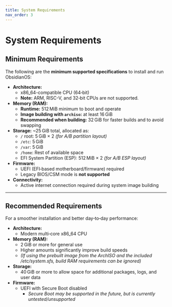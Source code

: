 ```yaml
---
title: System Requirements
nav_order: 3
---
```


# System Requirements

## Minimum Requirements

The following are the **minimum supported specifications** to install and run ObsidianOS:

- **Architecture:**  
  - x86_64-compatible CPU (64‑bit)  
  - **Note:** ARM, RISC-V, and 32‑bit CPUs are not supported.
- **Memory (RAM):**  
  - **Runtime:** 512 MiB minimum to boot and operate  
  - **Image building with `archiso`:** at least 16 GiB  
  - **Recommended when building:** 32 GiB for faster builds and to avoid swapping
- **Storage:** ~25 GiB total, allocated as:  
  - `/` root: 5 GiB × 2 *(for A/B partition layout)*  
  - `/etc`: 5 GiB  
  - `/var`: 5 GiB
  - `/home`: Rest of available space
  - EFI System Partition (ESP): 512 MiB × 2 *(for A/B ESP layout)*
- **Firmware:**  
  - UEFI (EFI‑based motherboard/firmware) required  
  - Legacy BIOS/CSM mode is **not supported**
- **Connectivity:**  
  - Active internet connection required during system image building

---

## Recommended Requirements

For a smoother installation and better day‑to‑day performance:

- **Architecture:**  
  - Modern multi‑core x86_64 CPU
- **Memory (RAM):**  
  - 2 GiB or more for general use  
  - Higher amounts significantly improve build speeds  
  - *(If using the prebuilt image from the ArchISO and the included /etc/system.sfs, build RAM requirements can be ignored)*
- **Storage:**  
  - 40 GiB or more to allow space for additional packages, logs, and user data
- **Firmware:**  
  - UEFI with Secure Boot disabled  
    - *Secure Boot may be supported in the future, but is currently untested/unsupported*

